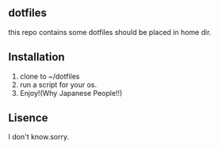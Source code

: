 ## dotfiles
this repo contains some dotfiles should be placed in home dir.

## Installation
1. clone to ~/dotfiles
2. run a script for your os.
3. Enjoy!(Why Japanese People!!)

## Lisence
I don't know.sorry.

